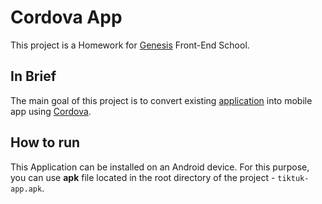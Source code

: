 # Cordova App

This project is a Homework for [Genesis](https://gen.tech) Front-End School.

## In Brief

The main goal of this project is to convert existing [application](https://github.com/Denys-Shyshkin/HomeWork) into mobile app using [Cordova](https://cordova.apache.org).

## How to run

This Application can be installed on an Android device. For this purpose, you can use **apk** file located in the root directory of the project - `tiktuk-app.apk`.
